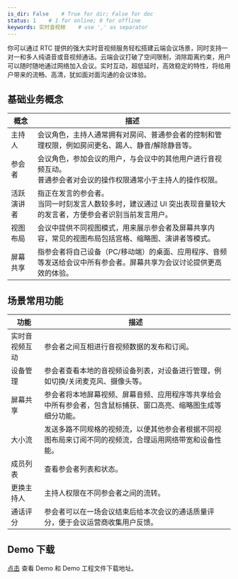 ```yaml
---
is_dir: False    # True for dir; False for doc
status: 1    # 1 for online; 0 for offline
keywords: 实时音视频    # use ',' as separator
---
```


你可以通过 RTC 提供的强大实时音视频服务轻松搭建云端会议场景，同时支持一对一和多人纯语音或音视频通话。云端会议打破了空间限制，消除距离约束，用户可以随时随地通过网络加入会议。实时互动，超低延时，高效稳定的特性，将给用户带来的流畅、高清，犹如面对面沟通的会议体验。

## 基础业务概念

| 概念 | 描述 |
| --- | --- |
| 主持人 | 会议角色，主持人通常拥有对房间、普通参会者的控制和管理权限，例如房间更名、踢人、静音/解除静音等。 |
| 参会者 | 会议角色，参加会议的用户，与会议中的其他用户进行音视频互动。<br>普通参会者对会议的操作权限通常小于主持人的操作权限。 |
| 活跃演讲者 | 指正在发言的参会者。<br>当同一时刻发言人数较多时，建议通过 UI 突出表现音量较大的发言者，方便参会者识别当前发言用户。 |
| 视图布局 | 会议中提供不同视图模式，用来展示参会者及屏幕共享内容，常见的视图布局包括宫格、缩略图、演讲者等模式。 |
| 屏幕共享 | 指参会者将自己设备（PC/移动端）的桌面、应用程序、音频等发送给会议中所有参会者。屏幕共享为会议讨论提供更高效的体验。 |

## 场景常用功能

| 功能 | 描述 |
| --- | --- |
| 实时音视频互动 | 参会者之间互相进行音视频数据的发布和订阅。 |
| 设备管理 | 参会者查看本地的音视频设备列表，对设备进行管理，例如切换/关闭麦克风、摄像头等。 |
| 屏幕共享 | 参会者将本地屏幕视频、屏幕音频、应用程序等共享给会中所有参会者，包含鼠标捕获、窗口高亮、缩略图生成等细分功能。 |
| 大小流 | 发送多路不同规格的视频流，以便其他参会者根据不同视图布局来订阅不同的视频流，合理运用网络带宽和设备性能。 |
| 成员列表 | 查看参会者列表和状态。 |
| 更换主持人 | 主持人权限在不同参会者之间的流转。 |
| 通话评分 | 参会者可以在一场会议结束后给本次会议的通话质量评分，便于会议运营商收集用户反馈。 |
## Demo 下载

[点击](75707.md#%E4%B8%8B%E8%BD%BD%E5%92%8C%E4%BD%93%E9%AA%8C%E5%9C%BA%E6%99%AF%E5%8C%96-demo) 查看 Demo 和 Demo 工程文件下载地址。

